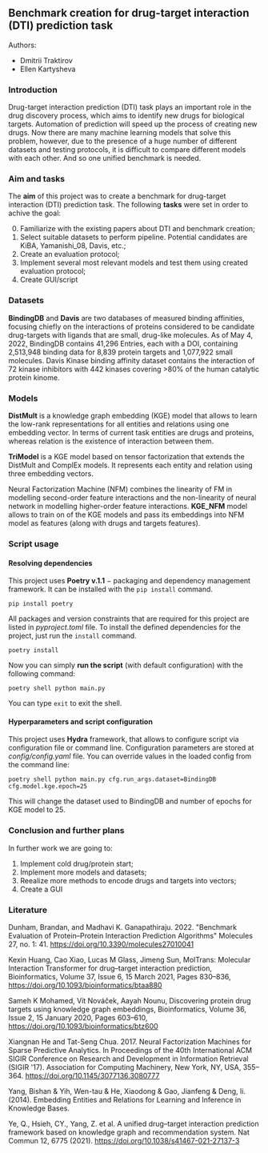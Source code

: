 ## Benchmark creation for drug-target interaction (DTI) prediction task
Authors: 
- Dmitrii Traktirov
- Ellen Kartysheva


### Introduction
Drug-target interaction prediction (DTI) task plays an important role in the drug discovery process, which aims to identify new drugs for biological targets. Automation of prediction will speed up the process of creating new drugs. Now there are many machine learning models that solve this problem, however, due to the presence of a huge number of different datasets and testing protocols, it is difficult to compare different models with each other. And so one unified benchmark is needed.


### Aim and tasks
The **aim** of this project was to create a benchmark for drug-target interaction (DTI) prediction task. The following **tasks** were set in order to achive the goal:

0. Familiarize with the existing papers about DTI and benchmark creation;
1. Select suitable datasets to perform pipeline. Potential candidates are KiBA, Yamanishi_08, Davis, etc.;
2. Create an evaluation protocol;
3. Implement several most relevant models and test them using created evaluation protocol;
4. Create GUI/script


### Datasets
**BindingDB** and **Davis** are two databases of measured binding affinities, focusing chiefly on the interactions of proteins considered to be candidate drug-targets with ligands that are small, drug-like molecules. 
As of May 4, 2022, BindingDB contains 41,296 Entries, each with a DOI, containing 2,513,948 binding data for 8,839 protein targets and 1,077,922 small molecules.
Davis Kinase binding affinity dataset contains the interaction of 72 kinase inhibitors with 442 kinases covering >80% of the human catalytic protein kinome.


### Models
**DistMult** is a knowledge graph embedding (KGE) model that allows to learn the low-rank representations for all entities and relations using one embedding vector. In terms of current task entities are drugs and proteins, whereas relation is the existence of interaction between them.

**TriModel** is a KGE model based on tensor factorization that extends the DistMult and ComplEx models. It represents each entity and relation using three embedding vectors.

Neural Factorization Machine (NFM) combines the linearity of FM in modelling second-order feature interactions and the non-linearity of neural network in modelling higher-order feature interactions.
**KGE_NFM** model allows to train on of the KGE models and pass its embeddings into NFM model as features (along with drugs and targets features).



### Script usage
#### Resolving dependencies

This project uses **Poetry v.1.1** $-$ packaging and dependency management framework. It can be installed with the ```pip install``` command.

```
pip install poetry
```

All packages and version constraints that are required for this project are listed in *pyproject.toml* file. To install the defined dependencies for the project, just run the ```install``` command.

```
poetry install
```

Now you can simply **run the script** (with default configuration) with the following command:

```
poetry shell python main.py
```

You can type ```exit``` to exit the shell.

#### Hyperparameters and script configuration

This project uses **Hydra** framework, that allows to configure script via configuration file or command line. Configuration parameters are stored at *config/config.yaml* file.
You can override values in the loaded config from the command line:

```
poetry shell python main.py cfg.run_args.dataset=BindingDB cfg.model.kge.epoch=25
```

This will change the dataset used to BindingDB and number of epochs for KGE model to 25.


### Conclusion and further plans

In further work we are going to:
1. Implement cold drug/protein start;
2. Implement more models and datasets;
3. Reealize more methods to encode drugs and targets into vectors;
4. Create a GUI


### Literature
Dunham, Brandan, and Madhavi K. Ganapathiraju. 2022. "Benchmark Evaluation of Protein–Protein Interaction Prediction Algorithms" Molecules 27, no. 1: 41. https://doi.org/10.3390/molecules27010041 

Kexin Huang, Cao Xiao, Lucas M Glass, Jimeng Sun, MolTrans: Molecular Interaction Transformer for drug–target interaction prediction, Bioinformatics, Volume 37, Issue 6, 15 March 2021, Pages 830–836, https://doi.org/10.1093/bioinformatics/btaa880

Sameh K Mohamed, Vít Nováček, Aayah Nounu, Discovering protein drug targets using knowledge graph embeddings, Bioinformatics, Volume 36, Issue 2, 15 January 2020, Pages 603–610, https://doi.org/10.1093/bioinformatics/btz600

Xiangnan He and Tat-Seng Chua. 2017. Neural Factorization Machines for Sparse Predictive Analytics. In Proceedings of the 40th International ACM SIGIR Conference on Research and Development in Information Retrieval (SIGIR '17). Association for Computing Machinery, New York, NY, USA, 355–364. https://doi.org/10.1145/3077136.3080777

Yang, Bishan & Yih, Wen-tau & He, Xiaodong & Gao, Jianfeng & Deng, li. (2014). Embedding Entities and Relations for Learning and Inference in Knowledge Bases. 

Ye, Q., Hsieh, CY., Yang, Z. et al. A unified drug–target interaction prediction framework based on knowledge graph and recommendation system. Nat Commun 12, 6775 (2021). https://doi.org/10.1038/s41467-021-27137-3
